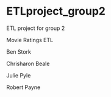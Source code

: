 # ETLproject_group2
ETL project for group 2

Movie Ratings ETL

Ben Stork

Chrisharon Beale

Julie Pyle

Robert Payne
